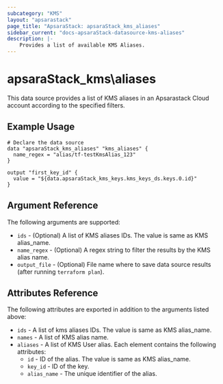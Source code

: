 ```yaml
---
subcategory: "KMS"
layout: "apsarastack"
page_title: "ApsaraStack: apsaraStack_kms_aliases"
sidebar_current: "docs-apsaraStack-datasource-kms-aliases"
description: |-
    Provides a list of available KMS Aliases.
---
```


# apsaraStack\_kms\aliases

This data source provides a list of KMS aliases in an Apsarastack Cloud account according to the specified filters.
 


## Example Usage

```
# Declare the data source
data "apsaraStack_kms_aliases" "kms_aliases" {  
  name_regex = "alias/tf-testKmsAlias_123"
}

output "first_key_id" {
  value = "${data.apsaraStack_kms_keys.kms_keys_ds.keys.0.id}"
}
```

## Argument Reference

The following arguments are supported:

* `ids` - (Optional) A list of KMS aliases IDs. The value is same as KMS alias_name.
* `name_regex` - (Optional) A regex string to filter the results by the KMS alias name.
* `output_file` - (Optional) File name where to save data source results (after running `terraform plan`).

## Attributes Reference

The following attributes are exported in addition to the arguments listed above:

* `ids` -  A list of kms aliases IDs. The value is same as KMS alias_name. 
* `names` -  A list of KMS alias name.
* `aliases` - A list of KMS User alias. Each element contains the following attributes:
  * `id` - ID of the alias. The value is same as KMS alias_name.
  * `key_id` - ID of the key.
  * `alias_name` - The unique identifier of the alias.

